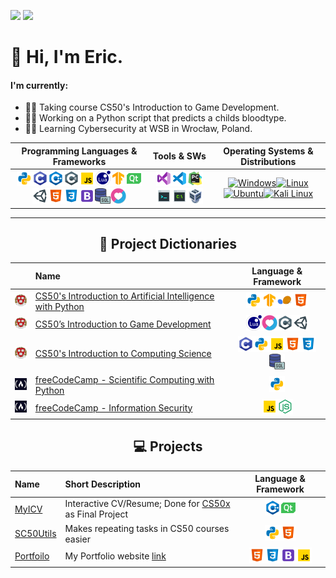 [![][portfolio_shield]][portfolio_web_link]
[![][status_shield]][status_link]

# 👋 Hi, I'm Eric.

#### I'm currently:
  - 👨‍💻 Taking course CS50's Introduction to Game Development.
  - 👨‍🔬 Working on a Python script that predicts a childs bloodtype.
  - 👨‍🎓 Learning Cybersecurity at WSB in Wrocław, Poland.

<div align="center" markdown>

Programming Languages & Frameworks |  Tools & SWs | Operating Systems & Distributions
:---: | :---: | :---:
[![Python][py_img]![C][c_img]![C++][cpp_img]![C#][csharp_img]![JavaScript][js_img]![Lua][lua_img]![TensorFlow][tf_img]![Qt][qt_img]![Unity][unity_img]![HTML5][html_img]![CSS3][css_img]![Bootstrap][bs_img]![SQL][sql_img]![Love][love_img]](#) | [![Visual Studio][vs_img]![VSCode][vsc_img]![PyCharm][pyc_img]![Console][cons_img]![CMD][cmd_img]![VirtualBox][virbox_img]](#) | [![Windows][win_img]![Linux][lin_img]![Ubuntu][ubuntu_img]![Kali Linux][kali_img]](#)

</div>

---

<div align="center" markdown>
  
## 📂 Project Dictionaries
|  | Name | Language & Framework |
| :---: | :--- | :---: |
[![CS50][harvard_25_img]](#) | [CS50's Introduction to Artificial Intelligence with Python][cs50-ai-packed_link] | [![Python][py_img]![Tensorflow][tf_img]![Scikit][scikit_img]![HTML][html_img]](#)
[![CS50][harvard_25_img]](#) | [CS50’s Introduction to Game Development][cs50-g-packed_link] | [![Lua][lua_img]![LOVE][love_img]![C#][csharp_img]![Unity][unity_img]](#)
[![CS50][harvard_25_img]](#) | [CS50's Introduction to Computing Science][cs50-x-packed_link] | [![C][c_img]![Python][py_img]![JavaScript][js_img]![HTML][html_img]![CSS][css_img]![SQL][sql_img]](#)
[![fCC][fcc_25_img]](#) | [freeCodeCamp - Scientific Computing with Python][fcc-scicomp-packed_link] | [![Python][py_img]](#)
[![fCC][fcc_25_img]](#) | [freeCodeCamp - Information Security][fcc-infosec-packed_link] | [![JavaScript][js_img]![Node.js][nodejs_img]](#)
  
</div>

<div align="center" markdown>

## 💻 Projects
Name | Short Description | Language & Framework
:--- | :--- | :---:
[MyICV][my-icv_link] | Interactive CV/Resume; Done for [CS50x][cs50-x-packed_link] as Final Project | [![C++][cpp_img]![Qt][qt_img]](#)
[SC50Utils][my-cs50utils_link] | Makes repeating tasks in CS50 courses easier | [![Python][py_img]![HTML][html_img]](#)
[Portfoilo][portfolio_link] | My Portfolio website [link][portfolio_web_link] | [![HTML][html_img]![CSS][css_img]![BootStrap][bs_img]![JavaScript][js_img]](#)
  
</div>

<!-- CS50 links -->
[cs50-ai-packed_link]:        dict/course/CS50-HarvardX/CS50AI/README.md
[cs50-x-packed_link]:         https://github.com/GrandEchoWhiskey/cs50-x-packed
[cs50-g-packed_link]:         https://github.com/GrandEchoWhiskey/cs50-g-packed

<!-- freeCodeCamp links -->
[fcc-scicomp-packed_link]:    dict/course/freeCodeCamp/Scientific_Computing/README.md
[fcc-infosec-packed_link]:    https://github.com/GrandEchoWhiskey/fcc-infosec-packed

<!-- my links -->
[my-icv_link]:                https://github.com/GrandEchoWhiskey/my-icv
[my-cs50utils_link]:          https://github.com/GrandEchoWhiskey/my-cs50utils
[portfolio_link]:             https://github.com/GrandEchoWhiskey/grandechowhiskey.github.io
[portfolio_web_link]:         https://grandechowhiskey.github.io

<!-- shields -->
[portfolio_shield]:           https://img.shields.io/website?style=flat-square&down_color=red&down_message=Offline&label=Portfolio&up_color=green&up_message=Online&url=https%3A%2F%2Fgrandechowhiskey.github.io
[cert_shield]:                https://img.shields.io/badge/Certificates-%203%20-darkgreen?style=flat-square
[cert_link]:                  #
[status_shield]:              https://img.shields.io/badge/Position-Junior_Developer-blue?style=flat-square
[status_link]:                #

<!-- Programming Languages & Frameworks -->
[py_img]:                     icons/programming/python.png
[tf_img]:                     icons/programming/tensorflow.png
[cpp_img]:                    icons/programming/cpp.png
[qt_img]:                     icons/programming/qt.png
[c_img]:                      icons/programming/c.png
[html_img]:                   icons/programming/html.png
[css_img]:                    icons/programming/css.png
[js_img]:                     icons/programming/js.png
[bs_img]:                     icons/programming/bs.png
[sql_img]:                    icons/programming/sql.png
[nodejs_img]:                 icons/programming/nodejs.png
[csharp_img]:                 icons/programming/csharp.png
[lua_img]:                    icons/programming/lua.png
[unity_img]:                  icons/programming/unity.png
[love_img]:                   icons/programming/love.png
[dotnet_img]:                 icons/programming/dotnet.png
[scikit_img]:                 icons/programming/scikit.png

<!-- Tools & SWs -->
[vs_img]:                     icons/tools/vsstudio.png
[vsc_img]:                    icons/tools/vscode.png
[pyc_img]:                    icons/tools/pycharm.png
[cons_img]:                   icons/tools/bash.png
[cmd_img]:                    icons/tools/cmd.png
[virbox_img]:                 icons/tools/vbox.png

<!-- Operating Systems & Distributions -->
[win_img]:                    https://img.icons8.com/color/25/windows-10.png
[lin_img]:                    https://img.icons8.com/color/25/linux.png
[ubuntu_img]:                 https://img.icons8.com/color/25/ubuntu--v1.png
[kali_img]:                   https://img.icons8.com/color/25/kali-linux.png

<!-- Courses -->
[harvard_25_img]:             icons/course/harvard25.png
[fcc_25_img]:                 icons/course/fcc25.png
